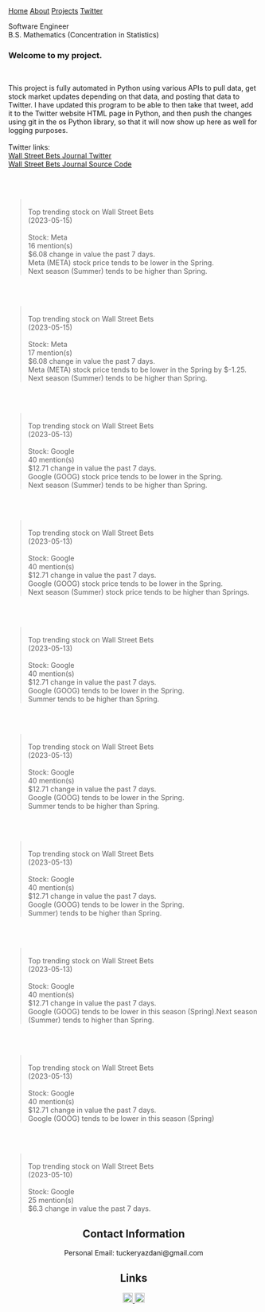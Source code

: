 <html>
<link href="main.css" rel="stylesheet">
<div class="topnav"> 
  <a href="https://tuckeryazdani.github.io/">Home</a>
  <a href="about.html">About</a>
  <a href="projects.html">Projects</a>
  <a class="active" href="twitter.html">Twitter</a>
  </div>
  <div id='1'>
  </div>
<head>
  <div align="left">
    <p class="bio">
      Software Engineer <br>
      B.S. Mathematics (Concentration in Statistics)<br>
    </p>
  </div>
  <h3>
Welcome to my project.<br>
  </h3>
<br>
  <p>
This project is fully automated in Python using various APIs to pull data, get stock market updates depending on that data, and posting that data to Twitter.
I have updated this program to be able to then take that tweet, add it to the Twitter website HTML page in Python, and then push the changes using git in the os Python library, so that it will now show up here as well for logging purposes.<br>
<br>
Twitter links: <br>
  <a href="https://twitter.com/WSB_Journal" target="_blank"> Wall Street Bets Journal Twitter</a><br>
  <a href="https://github.com/tuckeryazdani/wsb_journal"> Wall Street Bets Journal Source Code </a>
<br>
<p>
<body>

<br><br> <blockquote class="twitter-tweet"><br>Top trending stock on Wall Street Bets<br>(2023-05-15)<br><br>Stock: Meta<br>16 mention(s) <br>$6.08 change in value the past 7 days.<br>Meta (META) stock price tends to be lower in the Spring.<br>Next season (Summer) tends to be higher than Spring.<br></blockquote>

<br><br> <blockquote class="twitter-tweet"><br>Top trending stock on Wall Street Bets<br>(2023-05-15)<br><br>Stock: Meta<br>17 mention(s) <br>$6.08 change in value the past 7 days.<br>Meta (META) stock price tends to be lower in the Spring by $-1.25.<br>Next season (Summer) tends to be higher than Spring.<br></blockquote>

<br><br> <blockquote class="twitter-tweet"><br>Top trending stock on Wall Street Bets<br>(2023-05-13)<br><br>Stock: Google<br>40 mention(s) <br>$12.71 change in value the past 7 days.<br>Google (GOOG) stock price tends to be lower in the Spring.<br>Next season (Summer) tends to be higher than Spring.<br></blockquote>

<br><br> <blockquote class="twitter-tweet"><br>Top trending stock on Wall Street Bets<br>(2023-05-13)<br><br>Stock: Google<br>40 mention(s) <br>$12.71 change in value the past 7 days.<br>Google (GOOG) stock price tends to be lower in the Spring.<br>Next season (Summer) stock price tends to be higher than Springs.<br></blockquote>

<br><br> <blockquote class="twitter-tweet"><br>Top trending stock on Wall Street Bets<br>(2023-05-13)<br><br>Stock: Google<br>40 mention(s) <br>$12.71 change in value the past 7 days.<br>Google (GOOG) tends to be lower in the Spring.<br>Summer tends to be higher than Spring.<br></blockquote>

<br><br> <blockquote class="twitter-tweet"><br>Top trending stock on Wall Street Bets<br>(2023-05-13)<br><br>Stock: Google<br>40 mention(s) <br>$12.71 change in value the past 7 days.<br>Google (GOOG) tends to be lower in the Spring.<br>Summer tends to be higher than Spring.<br></blockquote>

<br><br> <blockquote class="twitter-tweet"><br>Top trending stock on Wall Street Bets<br>(2023-05-13)<br><br>Stock: Google<br>40 mention(s) <br>$12.71 change in value the past 7 days.<br>Google (GOOG) tends to be lower in the Spring.<br>Summer) tends to be higher than Spring.<br></blockquote>

<br><br> <blockquote class="twitter-tweet"><br>Top trending stock on Wall Street Bets<br>(2023-05-13)<br><br>Stock: Google<br>40 mention(s) <br>$12.71 change in value the past 7 days.<br>Google (GOOG) tends to be lower in this season (Spring).Next season (Summer) tends to higher than Spring.<br></blockquote>

<br><br> <blockquote class="twitter-tweet"><br>Top trending stock on Wall Street Bets<br>(2023-05-13)<br><br>Stock: Google<br>40 mention(s) <br>$12.71 change in value the past 7 days.<br>Google (GOOG) tends to be lower in this season (Spring)<br></blockquote>

<br><br> <blockquote class="twitter-tweet"><br>    Top trending stock on Wall Street Bets<br>    (2023-05-10)<br><br>    Stock: Google<br>    25 mention(s) <br>    $6.3 change in value the past 7 days.<br>        </blockquote>

  </body>
  <center>
  <h2> Contact Information </h2>
  <p>
  Personal Email: tuckeryazdani@gmail.com<br>
  </p>
  <h2> Links </h2>
  <a href="https://www.linkedin.com/in/tuckeryazdani/" target="_blank"><img src="https://user-images.githubusercontent.com/84822334/148589136-9acd742f-e004-4d54-b1b4-181f8bc7dc98.png" class="social" width="20" height="20" title="LinkedIn">
  </a><a href="https://github.com/tuckeryazdani/" target="_blank"><img src="https://user-images.githubusercontent.com/84822334/148658020-ae86cfb7-f259-4503-93fc-156a168d2a9d.png" class="social" width="20" height="20" title="GitHub"></a>
  </center>
</html>

